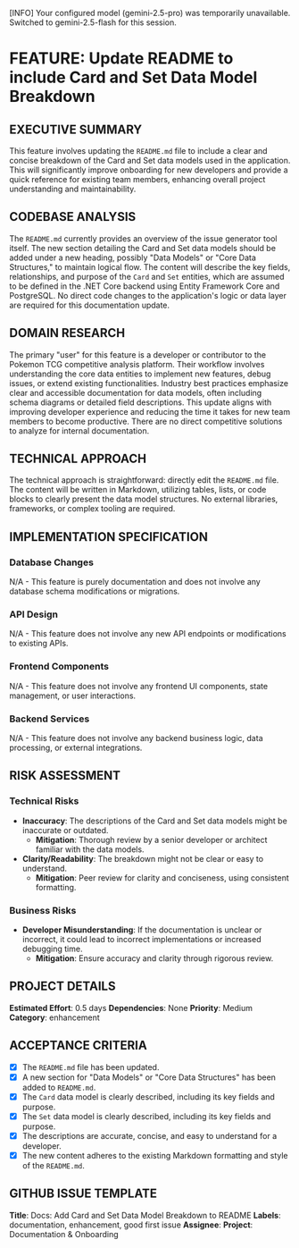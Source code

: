 ﻿[INFO] Your configured model (gemini-2.5-pro) was temporarily unavailable. Switched to gemini-2.5-flash for this session.
# FEATURE: Update README to include Card and Set Data Model Breakdown

## EXECUTIVE SUMMARY
This feature involves updating the `README.md` file to include a clear and concise breakdown of the Card and Set data models used in the application. This will significantly improve onboarding for new developers and provide a quick reference for existing team members, enhancing overall project understanding and maintainability.

## CODEBASE ANALYSIS
The `README.md` currently provides an overview of the issue generator tool itself. The new section detailing the Card and Set data models should be added under a new heading, possibly "Data Models" or "Core Data Structures," to maintain logical flow. The content will describe the key fields, relationships, and purpose of the `Card` and `Set` entities, which are assumed to be defined in the .NET Core backend using Entity Framework Core and PostgreSQL. No direct code changes to the application's logic or data layer are required for this documentation update.

## DOMAIN RESEARCH
The primary "user" for this feature is a developer or contributor to the Pokemon TCG competitive analysis platform. Their workflow involves understanding the core data entities to implement new features, debug issues, or extend existing functionalities. Industry best practices emphasize clear and accessible documentation for data models, often including schema diagrams or detailed field descriptions. This update aligns with improving developer experience and reducing the time it takes for new team members to become productive. There are no direct competitive solutions to analyze for internal documentation.

## TECHNICAL APPROACH
The technical approach is straightforward: directly edit the `README.md` file. The content will be written in Markdown, utilizing tables, lists, or code blocks to clearly present the data model structures. No external libraries, frameworks, or complex tooling are required.

## IMPLEMENTATION SPECIFICATION
### Database Changes
N/A - This feature is purely documentation and does not involve any database schema modifications or migrations.

### API Design
N/A - This feature does not involve any new API endpoints or modifications to existing APIs.

### Frontend Components
N/A - This feature does not involve any frontend UI components, state management, or user interactions.

### Backend Services
N/A - This feature does not involve any backend business logic, data processing, or external integrations.

## RISK ASSESSMENT
### Technical Risks
- **Inaccuracy**: The descriptions of the Card and Set data models might be inaccurate or outdated.
  - **Mitigation**: Thorough review by a senior developer or architect familiar with the data models.
- **Clarity/Readability**: The breakdown might not be clear or easy to understand.
  - **Mitigation**: Peer review for clarity and conciseness, using consistent formatting.

### Business Risks
- **Developer Misunderstanding**: If the documentation is unclear or incorrect, it could lead to incorrect implementations or increased debugging time.
  - **Mitigation**: Ensure accuracy and clarity through rigorous review.

## PROJECT DETAILS
**Estimated Effort**: 0.5 days
**Dependencies**: None
**Priority**: Medium
**Category**: enhancement

## ACCEPTANCE CRITERIA
- [x] The `README.md` file has been updated.
- [x] A new section for "Data Models" or "Core Data Structures" has been added to `README.md`.
- [x] The `Card` data model is clearly described, including its key fields and purpose.
- [x] The `Set` data model is clearly described, including its key fields and purpose.
- [x] The descriptions are accurate, concise, and easy to understand for a developer.
- [x] The new content adheres to the existing Markdown formatting and style of the `README.md`.

## GITHUB ISSUE TEMPLATE
**Title**: Docs: Add Card and Set Data Model Breakdown to README
**Labels**: documentation, enhancement, good first issue
**Assignee**:
**Project**: Documentation & Onboarding
